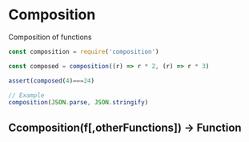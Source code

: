 # Composition
Composition of functions

```js
const composition = require('composition')

const composed = composition((r) => r * 2, (r) => r * 3)

assert(composed(4)===24)

// Example
composition(JSON.parse, JSON.stringify)

```

## Ccomposition(f[,otherFunctions]) -> Function
